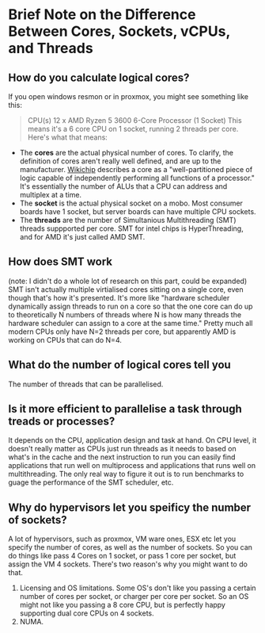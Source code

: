 # Brief Note on the Difference Between Cores, Sockets, vCPUs, and Threads

## How do you calculate logical cores? 
If you open windows resmon or in proxmox, you might see something like this:
> CPU(s) 12 x AMD Ryzen 5 3600 6-Core Processor (1 Socket)
This means it's a 6 core CPU on 1 socket, running 2 threads per core. Here's what that means:

- The **cores** are the actual physical number of cores. To clarify, the definition of cores aren't really well defined, and are up to the manufacturer. [Wikichip](https://en.wikichip.org/wiki/physical_core) describes a core as a "well-partitioned piece of logic capable of independently performing all functions of a processor." It's essentially the number of ALUs that a CPU can address and multiplex at a time.
- The **socket** is the actual physical socket on a mobo. Most consumer boards have 1 socket, but server boards can have multiple CPU sockets.
- The **threads** are the number of Simultanious Multithreading (SMT) threads suppported per core. SMT for intel chips is HyperThreading, and for AMD it's just called AMD SMT.

## How does SMT work
(note: I didn't do a whole lot of research on this part, could be expanded)
SMT isn't actually multiple virtialised cores sitting on a single core, even though that's how it's presented. It's more like "hardware scheduler dynamically assign threads to run on a core so that the one core can do up to theoretically N numbers of threads where N is how many threads the hardware scheduler can assign to a core at the same time." Pretty much all modern CPUs only have N=2 threads per core, but apparently AMD is working on CPUs that can do N=4.

## What do the number of logical cores tell you
The number of threads that can be parallelised. 

## Is it more efficient to parallelise a task through treads or processes?
It depends on the CPU, application design and task at hand. On CPU level, it doesn't really matter as CPUs just run threads as it needs to based on what's in the cache and the next instruction to run you can easily find applications that run well on multiprocess and applications that runs well on multithreading. The only real way to figure it out is to run benchmarks to guage the performance of the SMT scheduler, etc.

## Why do hypervisors let you speificy the number of sockets?
A lot of hypervisors, such as proxmox, VM ware ones, ESX etc let you specify the number of cores, as well as the number of sockets. So you can do things like pass 4 Cores on 1 socket, or pass 1 core per socket, but assign the VM 4 sockets. There's two reason's why you might want to do that. 
1. Licensing and OS limitations. Some OS's don't like you passing a certain number of cores per socket, or charger per core per socket. So an OS might not like you passing a 8 core CPU, but is perfectly happy supporting dual core CPUs on 4 sockets.
2. NUMA. 
